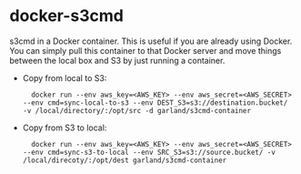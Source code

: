 docker-s3cmd
============

s3cmd in a Docker container.  This is useful if you are already using Docker.
You can simply pull this container to that Docker server and move things between the local box and S3 by just running
a container.

* Copy from local to S3:

        docker run --env aws_key=<AWS_KEY> --env aws_secret=<AWS_SECRET> --env cmd=sync-local-to-s3 --env DEST_S3=s3://destination.bucket/  -v /local/directory/:/opt/src -d garland/s3cmd-container
    
* Copy from S3 to local:

        docker run --env aws_key=<AWS_KEY> --env aws_secret=<AWS_SECRET> --env cmd=sync-s3-to-local --env SRC_S3=s3://source.bucket/ -v /local/direcoty/:/opt/dest garland/s3cmd-container

          
          
          
